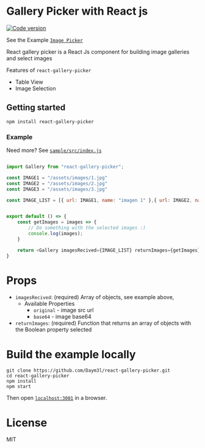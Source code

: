 Gallery Picker with React js
===

[![Code version](https://img.shields.io/badge/version-1.1.1-blue.svg)](http://www.npmjs.com/package/react-gallery-picker)

See the Example [`Image Picker`](https://daym3l.github.io/react-gallery-picker/)

React gallery picker is a React Js component for building image galleries and select images

Features of `react-gallery-picker`
* Table View
* Image Selection

## Getting started

```
npm install react-gallery-picker
```

### Example 

Need more? See [`sample/src/index.js`](https://github.com/Daym3l/react-gallery-picker/tree/master/sample/src/index.js)

```js

import Gallery from "react-gallery-picker";

const IMAGE1 = "/assets/images/1.jpg"
const IMAGE2 = "/assets/images/2.jpg"
const IMAGE3 = "/assets/images/3.jpg"

const IMAGE_LIST = [{ url: IMAGE1, name: "imagen 1" },{ url: IMAGE2, name: "imagen 2" } ,{ url: IMAGE3, name: "imagen 3" } ];


export default () => {
    const getImages = images => {
        // Do something with the selected images :)
        console.log(images);
    }

    return <Gallery imagesRecived={IMAGE_LIST} returnImages={getImages} />
}
```
# Props
* `imagesRecived`: (required) Array of objects, see example above,
  * Available Properties
    * `original` - image src url
    * `base64` - image base64
* `returnImages`: (required) Function that returns an array of objects with the Boolean property selected

# Build the example locally

```
git clone https://github.com/Daym3l/react-gallery-picker.git
cd react-gallery-picker
npm install
npm start
```

Then open [`localhost:3001`](http://localhost:3001) in a browser.


# License

MIT

